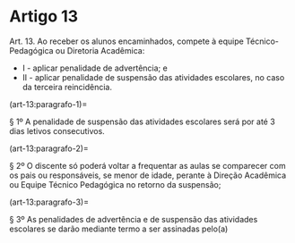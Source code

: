 # Artigo 13

Art. 13. Ao receber os alunos encaminhados, compete à equipe Técnico-Pedagógica ou Diretoria Acadêmica:

* I - aplicar penalidade de advertência; e
* II - aplicar penalidade de suspensão das atividades escolares, no caso da terceira reincidência.

(art-13:paragrafo-1)=

§ 1º A penalidade de suspensão das atividades escolares será por até 3 dias letivos consecutivos.

(art-13:paragrafo-2)=

§ 2º O discente só poderá voltar a frequentar as aulas se comparecer com os pais ou responsáveis, se menor de idade, perante à
Direção Acadêmica ou Equipe Técnico Pedagógica no retorno da suspensão;

(art-13:paragrafo-3)=

§ 3º As penalidades de advertência e de suspensão das atividades escolares se darão mediante termo a ser assinadas pelo(a)
